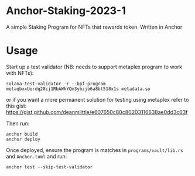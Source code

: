 # Anchor-Staking-2023-1
A simple Staking Program for NFTs that rewards token. Written in Anchor

# Usage
Start up a test validator (NB: needs to support metaplex program to work with NFTs):

```
solana-test-validator -r --bpf-program metaqbxxUerdq28cj1RbAWkYQm3ybzjb6a8bt518x1s metadata.so
```

or if you want a more permanent solution for testing using metaplex refer to this gist: https://gist.github.com/deanmlittle/e607650c80c80203116638ae0dd3c63f

Then run:
```
anchor build
anchor deploy
```

Once deployed, ensure the program is matches in `programs/vault/lib.rs` and `Anchor.toml` and run:

```
anchor test --skip-test-validator
```
